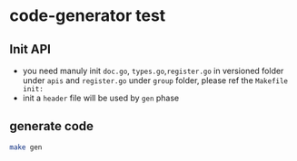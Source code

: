 # code-generator test

## Init API
- you need manuly init `doc.go`, `types.go`,`register.go` in versioned folder under `apis` and `register.go` under `group` folder, please ref the `Makefile init:`
- init a `header` file will be used by `gen` phase

## generate code
```bash
make gen
```
